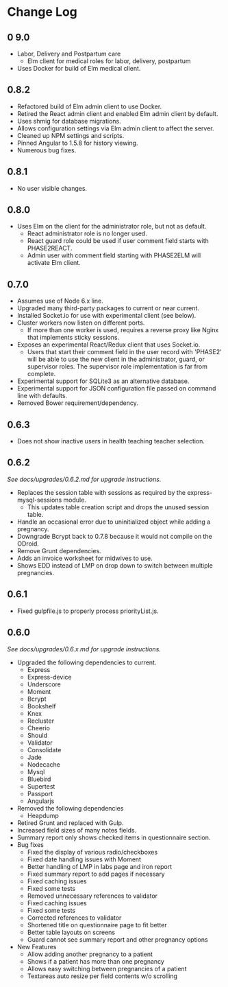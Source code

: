 # Change Log

## 0 9.0

- Labor, Delivery and Postpartum care
   - Elm client for medical roles for labor, delivery, postpartum
- Uses Docker for build of Elm medical client.

## 0.8.2

- Refactored build of Elm admin client to use Docker.
- Retired the React admin client and enabled Elm admin client by default.
- Uses shmig for database migrations.
- Allows configuration settings via Elm admin client to affect the server.
- Cleaned up NPM settings and scripts.
- Pinned Angular to 1.5.8 for history viewing.
- Numerous bug fixes.

## 0.8.1

- No user visible changes.

## 0.8.0

- Uses Elm on the client for the administrator role, but not as default.
  - React administrator role is no longer used.
  - React guard role could be used if user comment field starts with PHASE2REACT.
  - Admin user with comment field starting with PHASE2ELM will activate Elm client.

## 0.7.0

- Assumes use of Node 6.x line.
- Upgraded many third-party packages to current or near current.
- Installed Socket.io for use with experimental client (see below).
- Cluster workers now listen on different ports.
   - If more than one worker is used, requires a reverse proxy
     like Nginx that implements sticky sessions.
- Exposes an experimental React/Redux client that uses Socket.io.
   - Users that start their comment field in the user record with 'PHASE2' will
     be able to use the new client in the administrator, guard, or supervisor
     roles. The supervisor role implementation is far from complete.
- Experimental support for SQLite3 as an alternative database.
- Experimental support for JSON configuration file passed on command line with defaults.
- Removed Bower requirement/dependency.

## 0.6.3

- Does not show inactive users in health teaching teacher selection.

## 0.6.2

*See docs/upgrades/0.6.2.md for upgrade instructions.*

- Replaces the session table with sessions as required by the
  express-mysql-sessions module.
   - This updates table creation script and drops the unused session table.
- Handle an occasional error due to uninitialized object while adding a pregnancy.
- Downgrade Bcrypt back to 0.7.8 because it would not compile on the ODroid.
- Remove Grunt dependencies.
- Adds an invoice worksheet for midwives to use.
- Shows EDD instead of LMP on drop down to switch between multiple pregnancies.

## 0.6.1

- Fixed gulpfile.js to properly process priorityList.js.

## 0.6.0

*See docs/upgrades/0.6.x.md for upgrade instructions.*

- Upgraded the following dependencies to current.
   - Express
   - Express-device
   - Underscore
   - Moment
   - Bcrypt
   - Bookshelf
   - Knex
   - Recluster
   - Cheerio
   - Should
   - Validator
   - Consolidate
   - Jade
   - Nodecache
   - Mysql
   - Bluebird
   - Supertest
   - Passport
   - Angularjs
- Removed the following dependencies
   - Heapdump
- Retired Grunt and replaced with Gulp.
- Increased field sizes of many notes fields.
- Summary report only shows checked items in questionnaire section.
- Bug fixes
   - Fixed the display of various radio/checkboxes
   - Fixed date handling issues with Moment
   - Better handling of LMP in labs page and iron report
   - Fixed summary report to add pages if necessary
   - Fixed caching issues
   - Fixed some tests
   - Removed unnecessary references to validator
   - Fixed caching issues
   - Fixed some tests
   - Corrected references to validator
   - Shortened title on questionnaire page to fit better
   - Better table layouts on screens
   - Guard cannot see summary report and other pregnancy options
- New Features
   - Allow adding another pregnancy to a patient
   - Shows if a patient has more than one pregnancy
   - Allows easy switching between pregnancies of a patient
   - Textareas auto resize per field contents w/o scrolling


